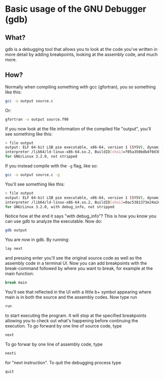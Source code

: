 # Basic usage of the GNU Debugger (gdb)

## What?

gdb is a debugging tool that allows you to look at the code you've written in more detail by adding breakpoints, looking at the assembly code, and much more.

## How?

Normally when compiling something with gcc (gfortran), you so something like this:

```sh
gcc -o output source.c
```

Or:

```sh
gfortran -o output source.f90
```

If you now look at the file information of the compiled file "output", you'll see something like this:

```sh
> file output
output: ELF 64-bit LSB pie executable, x86-64, version 1 (SYSV), dynamically linked,
interpreter /lib64/ld-linux-x86-64.so.2, BuildID[sha1]=f05a350bdb4f0d3bd6944a8da4fcbc70f73cdd36,
for GNU/Linux 3.2.0, not stripped
```

If you instead compile with the `-g` flag, like so:

```sh
gcc -o output source.c -g
```

You'll see something like this:
```sh
> file output
output: ELF 64-bit LSB pie executable, x86-64, version 1 (SYSV), dynamically linked,
interpreter /lib64/ld-linux-x86-64.so.2, BuildID[sha1]=0ac5381373e24a2ed8fbfeee6e635317d413534f,
for GNU/Linux 3.2.0, with debug_info, not stripped
```
Notice how at the end it says "with debug\_info"? This is how you know you can use gdb to analyze the executable. Now do:

```sh
gdb output
```

You are now in gdb. By running:

```sh
lay next
```

and pressing enter you'll see the original source code as well as the assembly code in a terminal UI.
Now you can add breakpoints with the break-command followed by where you want to break, for example
at the main function:

```sh
break main
```

You'll see that reflected in the UI with a little b+ symbol appearing where main is in both the source and the assembly codes. Now type run

```sh
run
```

to start executing the program. It will stop at the specified breakpoints allowing you to check out what's happening before continuing the execution.
To go forward by one line of source code, type

```sh
next
```

To go forwar by one line of assembly code, type

```sh
nexti
```

for "next instruction". To quit the debugging process type

```sh
quit
```

